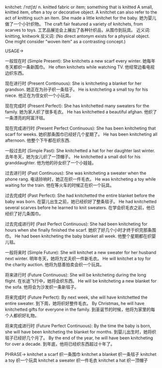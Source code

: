 knitchet: /ˈnɪtʃɪt/
n.
knitted fabric or item; something that is knitted
A small, knitted item, often a toy or decorative object.  A knitchet can also refer to the act of knitting such an item.
She made a little knitchet for the baby. 她为婴儿做了一个小针织物。
The craft fair featured a variety of knitchets, from scarves to toys.  工艺品展览会上展出了各种针织品，从围巾到玩具。
近义词: knitting, knitwork
反义词: (No direct antonym exists for a physical object.  One might consider "woven item" as a contrasting concept.)


USAGE->

一般现在时 (Simple Present):
She knitchets a new scarf every winter. 她每年冬天都织一条新围巾。
He often knitchets while watching TV. 他经常边看电视边织东西。

现在进行时 (Present Continuous):
She is knitcheting a blanket for her grandson. 她正在为孙子织一条毯子。
He is knitcheting a small toy for his niece. 他正在为侄女织一个小玩具。

现在完成时 (Present Perfect):
She has knitchetted many sweaters for the family. 她为家人织了很多毛衣。
He has knitchetted a beautiful afghan. 他织了一条漂亮的阿富汗毯。

现在完成进行时 (Present Perfect Continuous):
She has been knitcheting that scarf for weeks. 她织那条围巾已经好几个星期了。
He has been knitcheting all afternoon. 他整个下午都在织东西.


一般过去时 (Simple Past):
She knitchetted a hat for her daughter last winter. 去年冬天，她为女儿织了一顶帽子。
He knitchetted a small doll for his granddaughter. 他为他的孙女织了一个小娃娃。

过去进行时 (Past Continuous):
She was knitcheting a sweater when the phone rang. 电话铃响时，她正在织一件毛衣。
He was knitcheting a toy while waiting for the train. 他在等火车的时候正在织一个玩具。

过去完成时 (Past Perfect):
She had knitchetted the entire blanket before the baby was born. 在婴儿出生之前，她已经织好了整条毯子。
He had knitchetted several scarves before he learned to knit sweaters. 在学会织毛衣之前，他已经织了好几条围巾。

过去完成进行时 (Past Perfect Continuous):
She had been knitcheting for hours when she finally finished the scarf.  她织了好几个小时才终于织完那条围巾。
He had been knitcheting the baby blanket all week. 他整个星期都在织婴儿毯。


一般将来时 (Simple Future):
She will knitchet a new sweater for her husband next winter. 明年冬天，她将为丈夫织一件新毛衣。
He will knitchet a toy for the charity auction. 他将为慈善拍卖会织一个玩具。


将来进行时 (Future Continuous):
She will be knitcheting during the long flight. 在长途飞行中，她将会织东西。
He will be knitcheting a new blanket for the sofa. 他将会为沙发织一条新毯子。


将来完成时 (Future Perfect):
By next week, she will have knitchetted the entire sweater. 到下周，她将织好整件毛衣。
By Christmas, he will have knitchetted gifts for everyone in the family. 到圣诞节的时候，他将为家里的每个人都织好礼物。


将来完成进行时 (Future Perfect Continuous):
By the time the baby is born, she will have been knitcheting the blanket for months. 到婴儿出生时，她将织毯子已经好几个月了。
By the end of the year, he will have been knitcheting for over a decade. 到年底，他将已经织东西超过十年了。



PHRASE->
knitchet a scarf  织一条围巾
knitchet a blanket  织一条毯子
knitchet a toy  织一个玩具
knitchet a sweater  织一件毛衣
knitchet a hat  织一顶帽子
